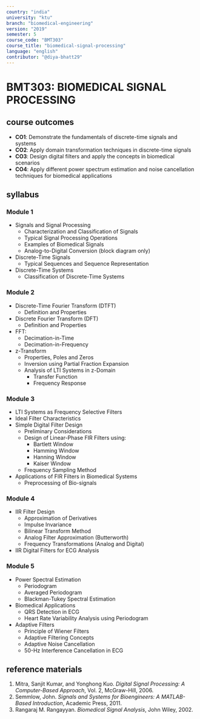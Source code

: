 ```yaml
---
country: "india"
university: "ktu"
branch: "biomedical-engineering"
version: "2019"
semester: 5
course_code: "BMT303"
course_title: "biomedical-signal-processing"
language: "english"
contributor: "@diya-bhatt29"
---
```


# BMT303: BIOMEDICAL SIGNAL PROCESSING

## course outcomes

- **CO1**: Demonstrate the fundamentals of discrete-time signals and systems  
- **CO2**: Apply domain transformation techniques in discrete-time signals  
- **CO3**: Design digital filters and apply the concepts in biomedical scenarios  
- **CO4**: Apply different power spectrum estimation and noise cancellation techniques for biomedical applications  

## syllabus

### Module 1

- Signals and Signal Processing  
  - Characterization and Classification of Signals  
  - Typical Signal Processing Operations  
  - Examples of Biomedical Signals  
  - Analog-to-Digital Conversion (block diagram only)  
- Discrete-Time Signals  
  - Typical Sequences and Sequence Representation  
- Discrete-Time Systems  
  - Classification of Discrete-Time Systems  

### Module 2

- Discrete-Time Fourier Transform (DTFT)  
  - Definition and Properties  
- Discrete Fourier Transform (DFT)  
  - Definition and Properties  
- FFT:  
  - Decimation-in-Time  
  - Decimation-in-Frequency  
- z-Transform  
  - Properties, Poles and Zeros  
  - Inversion using Partial Fraction Expansion  
  - Analysis of LTI Systems in z-Domain  
    - Transfer Function  
    - Frequency Response  

### Module 3

- LTI Systems as Frequency Selective Filters  
- Ideal Filter Characteristics  
- Simple Digital Filter Design  
  - Preliminary Considerations  
  - Design of Linear-Phase FIR Filters using:  
    - Bartlett Window  
    - Hamming Window  
    - Hanning Window  
    - Kaiser Window  
  - Frequency Sampling Method  
- Applications of FIR Filters in Biomedical Systems  
  - Preprocessing of Bio-signals  

### Module 4

- IIR Filter Design  
  - Approximation of Derivatives  
  - Impulse Invariance  
  - Bilinear Transform Method  
  - Analog Filter Approximation (Butterworth)  
  - Frequency Transformations (Analog and Digital)  
- IIR Digital Filters for ECG Analysis  

### Module 5

- Power Spectral Estimation  
  - Periodogram  
  - Averaged Periodogram  
  - Blackman-Tukey Spectral Estimation  
- Biomedical Applications  
  - QRS Detection in ECG  
  - Heart Rate Variability Analysis using Periodogram  
- Adaptive Filters  
  - Principle of Wiener Filters  
  - Adaptive Filtering Concepts  
  - Adaptive Noise Cancellation  
  - 50-Hz Interference Cancellation in ECG  

## reference materials

1. Mitra, Sanjit Kumar, and Yonghong Kuo. *Digital Signal Processing: A Computer-Based Approach*, Vol. 2, McGraw-Hill, 2006.  
2. Semmlow, John. *Signals and Systems for Bioengineers: A MATLAB-Based Introduction*, Academic Press, 2011.  
3. Rangaraj M. Rangayyan. *Biomedical Signal Analysis*, John Wiley, 2002.  
